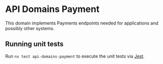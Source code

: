 # API Domains Payment

This domain implements Payments endpoints needed for applications and possibly other systems.

## Running unit tests

Run `nx test api-domains-payment` to execute the unit tests via [Jest](https://jestjs.io).
